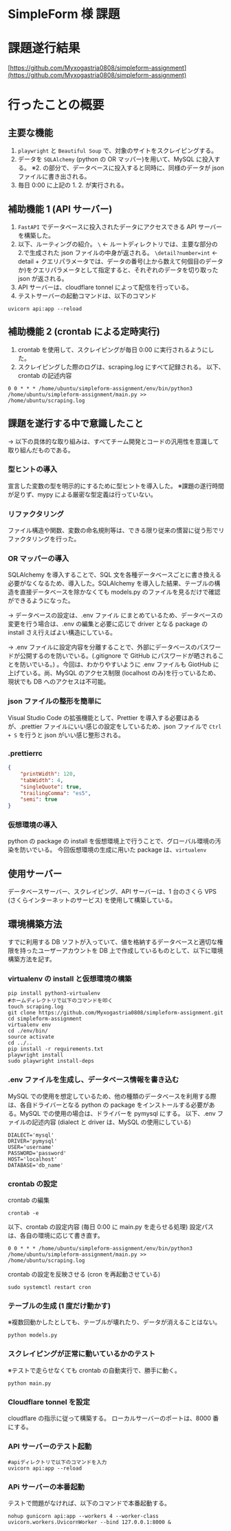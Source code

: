 # SimpleForm 様 課題

# 課題遂行結果

[https://github.com/Myxogastria0808/simpleform-assignment](https://github.com/Myxogastria0808/simpleform-assignment)

# 行ったことの概要

## 主要な機能

1. `playwright` と `Beautiful Soup` で、対象のサイトをスクレイピングする。
2. データを `SQLAlchemy` (python の OR マッパー)を用いて、MySQL に投入する。
   ※2. の部分で、データベースに投入すると同時に、同様のデータが json ファイルに書き出される。
3. 毎日 0:00 に上記の 1. 2. が実行される。

## 補助機能 1 (API サーバー)

1. `FastAPI` でデータベースに投入されたデータにアクセスできる API サーバーを構築した。
2. 以下、ルーティングの紹介。
   `\` <- ルートディレクトリでは、主要な部分の 2.で生成された json ファイルの中身が返される。
   `\detail?number=int` <- detail + クエリパラメータでは、データの番号(上から数えて何個目のデータか)をクエリパラメータとして指定すると、それぞれのデータを切り取った json が返される。
3. API サーバーは、cloudflare tonnel によって配信を行っている。
4. テストサーバーの起動コマンドは、以下のコマンド

```shell
uvicorn api:app --reload
```

## 補助機能 2 (crontab による定時実行)

1. crontab を使用して、スクレイピングが毎日 0:00 に実行されるようにした。
2. スクレイピングした際のログは、scraping.log にすべて記録される。
   以下、crontab の記述内容

```crantab
0 0 * * * /home/ubuntu/simpleform-assignment/env/bin/python3 /home/ubuntu/simpleform-assignment/main.py >> /home/ubuntu/scraping.log
```

## 課題を遂行する中で意識したこと

→ 以下の具体的な取り組みは、すべてチーム開発とコードの汎用性を意識して取り組んだものである。

### 型ヒントの導入

宣言した変数の型を明示的にするために型ヒントを導入した。
※課題の遂行時間が足りず、mypy による厳密な型定義は行っていない。

### リファクタリング

ファイル構造や関数、変数の命名規則等は、できる限り従来の慣習に従う形でリファクタリングを行った。

### OR マッパーの導入

SQLAlchemy を導入することで、SQL 文を各種データベースごとに書き換える必要がなくなるため、導入した。SQLAlchemy を導入した結果、テーブルの構造を直接データベースを除かなくても models.py のファイルを見るだけで確認ができるようになった。

→ データベースの設定は、.env ファイル にまとめているため、データベースの変更を行う場合は、.env の編集と必要に応じで driver となる package の install さえ行えばよい構造にしている。

→ .env ファイルに設定内容を分離することで、外部にデータベースのパスワードが公開するのを防いでいる。(.gitignore で GitHub にパスワードが晒されることを防いでいる。) 。今回は、わかりやすいように .env ファイルも GiotHub に上げている。尚、MySQL のアクセス制限 (localhost のみ)を行っているため、現状でも DB へのアクセスは不可能。

### json ファイルの整形を簡単に

Visual Studio Code の拡張機能として、Prettier を導入する必要はあるが、.prettier ファイルにいい感じの設定をしているため、json ファイルで `Ctrl + S` を行うと json がいい感じ整形される。

### .prettierrc

```json
{
    "printWidth": 120,
    "tabWidth": 4,
    "singleQuote": true,
    "trailingComma": "es5",
    "semi": true
}
```

### 仮想環境の導入

python の package の install を仮想環境上で行うことで、グローバル環境の汚染を防いでいる。
今回仮想環境の生成に用いた package は、`virtualenv`

## 使用サーバー

データベースサーバー、スクレイピング、API サーバーは、1 台のさくら VPS (さくらインターネットのサービス) を使用して構築している。

## 環境構築方法

すでに利用する DB ソフトが入っていて、値を格納するデータベースと適切な権限を持ったユーザーアカウントを DB 上で作成しているものとして、以下に環境構築方法を記す。

### virtualenv の install と仮想環境の構築

```shell
pip install python3-virtualenv
#ホームディレクトリで以下のコマンドを叩く
touch scraping.log
git clone https://github.com/Myxogastria0808/simpleform-assignment.git
cd simpleform-assignment
virtualenv env
cd ./env/bin/
source activate
cd ../..
pip install -r requirements.txt
playwright install
sudo playwright install-deps
```

### .env ファイルを生成し、データベース情報を書き込む

MySQL での使用を想定しているため、他の種類のデータベースを利用する際は、各自ドライバーとなる python の package をインストールする必要がある。MySQL での使用の場合は、ドライバーを pymysql にする。
以下、.env ファイルの記述内容 (dialect と driver は、MySQL の使用にしている)

```.env
DIALECT='mysql'
DRIVER='pymysql'
USER='username'
PASSWORD='password'
HOST='localhost'
DATABASE='db_name'

```

### crontab の設定

crontab の編集

```shell
crontab -e
```

以下、crontab の設定内容 (毎日 0:00 に main.py を走らせる処理)
設定パスは、各自の環境に応じて書き直す。

```crontab
0 0 * * * /home/ubuntu/simpleform-assignment/env/bin/python3 /home/ubuntu/simpleform-assignment/main.py >> /home/ubuntu/scraping.log
```

crontab の設定を反映させる (cron を再起動させている)

```shell
sudo systemctl restart cron
```

### テーブルの生成 (1 度だけ動かす)

※複数回動かしたとしても、テーブルが壊れたり、データが消えることはない。

```shell
python models.py
```

### スクレイピングが正常に動いているかのテスト

※テストで走らせなくても crontab の自動実行で、勝手に動く。

```shell
python main.py
```

### Cloudflare tonnel を設定

cloudflare の指示に従って構築する。
ローカルサーバーのポートは、8000 番にする。

### API サーバーのテスト起動

```shell
#apiディレクトリで以下のコマンドを入力
uvicorn api:app --reload
```

### APi サーバーの本番起動

テストで問題がなければ、以下のコマンドで本番起動する。

```shell
nohup gunicorn api:app --workers 4 --worker-class uvicorn.workers.UvicornWorker --bind 127.0.0.1:8000 &
```

